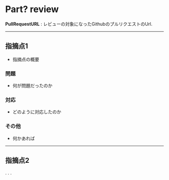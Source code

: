 # Part? review

**PullRequestURL** : レビューの対象になったGithubのプルリクエストのUrl.

---
## 指摘点1

* 指摘点の概要

### 問題

* 何が問題だったのか

### 対応

* どのように対応したのか

### その他

* 何かあれば

---
## 指摘点2
.
.
.
